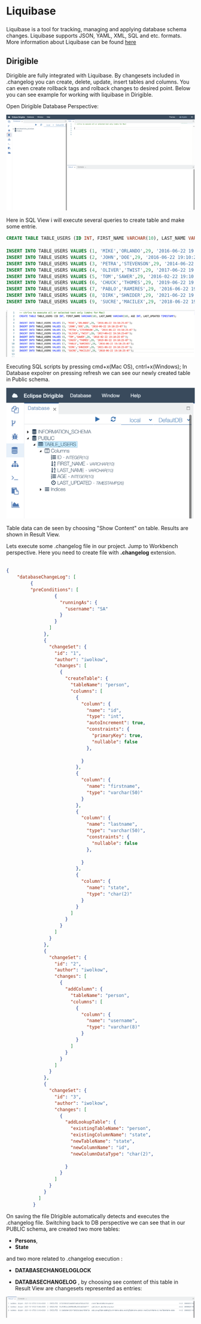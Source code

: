 # Liquibase

###
Liquibase is a tool for tracking, managing and applying database schema changes. Liquibase supports JSON, YAML, XML, SQL and etc. formats. More information about Liquibase can be found [here](https://www.liquibase.org/)

## Dirigible
Dirigible are fully integrated with Liquibase. By changesets included in .changelog you can create, delete, update, insert tables and columns. You can even create rollback tags and rolback changes to desired point.
Below you can see example for working with liquibase in Dirigible.

Open Dirigible Database Perspective:


![image](/images/dirigible_start.png)

Here in SQL View  i will execute several queries to create table and make some entrie. 

```sql
CREATE TABLE TABLE_USERS (ID INT, FIRST_NAME VARCHAR(10), LAST_NAME VARCHAR(10), AGE INT, LAST_UPDATED TIMESTAMP);

INSERT INTO TABLE_USERS VALUES (1, 'MIKE','ORLANDO',29, '2016-06-22 19:10:25-07');
INSERT INTO TABLE_USERS VALUES (2, 'JOHN','DOE',29, '2016-06-22 19:10:25-07');
INSERT INTO TABLE_USERS VALUES (3, 'PETRA','STEVENSON',29, '2014-06-22 19:10:25-07');
INSERT INTO TABLE_USERS VALUES (4, 'OLIVER','TWIST',29, '2017-06-22 19:10:25-07');
INSERT INTO TABLE_USERS VALUES (5, 'TOM','SAWER',29, '2016-02-22 19:10:25-07');
INSERT INTO TABLE_USERS VALUES (6, 'CHUCK','THOMES',29, '2019-06-22 19:10:25-07');
INSERT INTO TABLE_USERS VALUES (7, 'PABLO','RAMIRES',29, '2016-06-22 19:10:25-07');
INSERT INTO TABLE_USERS VALUES (8, 'DIRK','SHNIDER',29, '2021-06-22 19:10:25-07');
INSERT INTO TABLE_USERS VALUES (9, 'SUCRE','MACILEX',29, '2018-06-22 19:10:25-07');
```
![image](/images/sql.png)

Executing SQL scripts by pressing cmd+x(Mac OS), cntrl+x(Windows);
In Database expolrer on pressing refresh we can see our newly created table in Public schema.

![image](/images/databaseexplorer.png)

Table data can de seen by choosing "Show Content" on table. Results are shown in Result View.


Lets execute some .changelog file in our project.
Jump to Workbench perspective. Here you need to create file with **.changelog** extension.

```json

{
    "databaseChangeLog": [
         {
         "preConditions": [
                  {
                    "runningAs": {
                      "username": "SA"
                    }
                  }
                ]
              },
              {
                "changeSet": {
                  "id": "1",
                  "author": "iwolkow",
                  "changes": [
                    {
                      "createTable": {
                        "tableName": "person",
                        "columns": [
                          {
                            "column": {
                              "name": "id",
                              "type": "int",
                              "autoIncrement": true,
                              "constraints": {
                                "primaryKey": true,
                                "nullable": false
                              },
                              
                            }
                          },
                          {
                            "column": {
                              "name": "firstname",
                              "type": "varchar(50)"
                            }
                          },
                          {
                            "column": {
                              "name": "lastname",
                              "type": "varchar(50)",
                              "constraints": {
                                "nullable": false
                              },
                              
                            }
                          },
                          {
                            "column": {
                              "name": "state",
                              "type": "char(2)"
                            }
                          }
                        ]
                      }
                    }
                  ]
                }
              },
              {
                "changeSet": {
                  "id": "2",
                  "author": "iwolkow",
                  "changes": [
                    {
                      "addColumn": {
                        "tableName": "person",
                        "columns": [
                          {
                            "column": {
                              "name": "username",
                              "type": "varchar(8)"
                            }
                          }
                        ]
                      }
                    }
                  ]
                }
              },
              {
                "changeSet": {
                  "id": "3",
                  "author": "iwolkow",
                  "changes": [
                    {
                      "addLookupTable": {
                        "existingTableName": "person",
                        "existingColumnName": "state",
                        "newTableName": "state",
                        "newColumnName": "id",
                        "newColumnDataType": "char(2)",
                        
                      }
                    }
                  ]
                }
              }
            ]
          }
```

On saving the file DIrigible automatically detects and executes the .changelog file.
Switching back to DB perspective we can see that in our PUBLIC schema, are created two more tables:
- **Persons**,
 - **State** 
 
 and two more related to .changelog execution :
 - **DATABASECHANGELOGLOCK**

 - **DATABASECHANGELOG** , by choosing see content of this table in Result View are changesets
represented as entries:

![image](/images/changelog_table.results.png)













